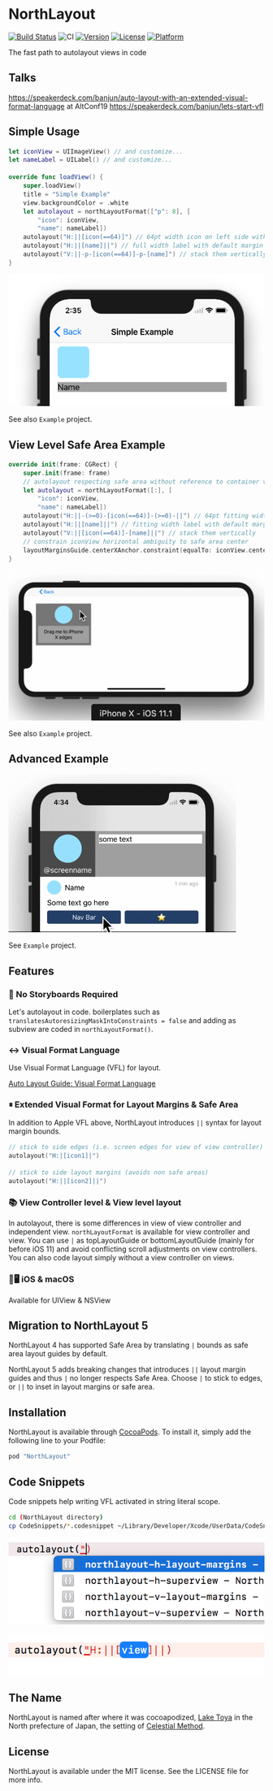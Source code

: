 # NorthLayout

[![Build Status](https://app.bitrise.io/app/099ef6919e27d42e/status.svg?token=Xj3O0yJCDOX-ynxtFTyJGg)](https://app.bitrise.io/app/099ef6919e27d42e)
![CI](https://github.com/banjun/NorthLayout/workflows/CI/badge.svg)
[![Version](https://img.shields.io/cocoapods/v/NorthLayout.svg?style=flat)](http://cocoapods.org/pods/NorthLayout)
[![License](https://img.shields.io/cocoapods/l/NorthLayout.svg?style=flat)](http://cocoapods.org/pods/NorthLayout)
[![Platform](https://img.shields.io/cocoapods/p/NorthLayout.svg?style=flat)](http://cocoapods.org/pods/NorthLayout)

The fast path to autolayout views in code

## Talks

<https://speakerdeck.com/banjun/auto-layout-with-an-extended-visual-format-language> at AltConf19
<https://speakerdeck.com/banjun/lets-start-vfl>

## Simple Usage

```swift
let iconView = UIImageView() // and customize...
let nameLabel = UILabel() // and customize...

override func loadView() {
    super.loadView()
    title = "Simple Example"
    view.backgroundColor = .white
    let autolayout = northLayoutFormat(["p": 8], [
        "icon": iconView,
        "name": nameLabel])
    autolayout("H:||[icon(==64)]") // 64pt width icon on left side with default margin
    autolayout("H:||[name]||") // full width label with default margin
    autolayout("V:||-p-[icon(==64)]-p-[name]") // stack them vertically
}
```

![](misc/ios-example.png)

See also `Example` project.

## View Level Safe Area Example

```swift
override init(frame: CGRect) {
    super.init(frame: frame)
    // autolayout respecting safe area without reference to container view controller
    let autolayout = northLayoutFormat([:], [
        "icon": iconView,
        "name": nameLabel])
    autolayout("H:||-(>=0)-[icon(==64)]-(>=0)-||") // 64pt fitting width icon with default margin
    autolayout("H:||[name]||") // fitting width label with default margin
    autolayout("V:||[icon(==64)]-[name]||") // stack them vertically
    // constrain iconView horizontal ambiguity to safe area center
    layoutMarginsGuide.centerXAnchor.constraint(equalTo: iconView.centerXAnchor).isActive = true
}
```

![](misc/northlayout-viewlevel-safearea-example.gif)

See also `Example` project.

## Advanced Example

![](misc/northlayout-advanced-example.gif)

See `Example` project.

## Features

### 📜 No Storyboards Required

Let's autolayout in code. boilerplates such as `translatesAutoresizingMaskIntoConstraints = false` and adding as subview are coded in `northLayoutFormat()`.

### ↔️ Visual Format Language

Use Visual Format Language (VFL) for layout.

[Auto Layout Guide: Visual Format Language](https://developer.apple.com/library/content/documentation/UserExperience/Conceptual/AutolayoutPG/VisualFormatLanguage.html)

### ⏸ Extended Visual Format for Layout Margins & Safe Area

In addition to Apple VFL above, NorthLayout introduces `||` syntax for layout margin bounds.

```swift
// stick to side edges (i.e. screen edges for view of view controller)
autolayout("H:|[icon1]|")

// stick to side layout margins (avoids non safe areas)
autolayout("H:||[icon2]||")
```

### 📚 View Controller level & View level layout

In autolayout, there is some differences in view of view controller and independent view. `northLayoutFormat` is available for view controller and view.
You can use `|` as topLayoutGuide or bottomLayoutGuide (mainly for before iOS 11) and avoid conflicting scroll adjustments on view controllers.
You can also code layout simply without a view controller on views.

### 📱🖥 iOS & macOS

Available for UIView & NSView

## Migration to NorthLayout 5

NorthLayout 4 has supported Safe Area by translating `|` bounds as safe area layout guides by default.

NorthLayout 5 adds breaking changes that introduces `||` layout margin guides and thus `|` no longer respects Safe Area.
Choose `|` to stick to edges, or `||` to inset in layout margins or safe area.

## Installation

NorthLayout is available through [CocoaPods](http://cocoapods.org). To install
it, simply add the following line to your Podfile:

```ruby
pod "NorthLayout"
```

## Code Snippets

Code snippets help writing VFL activated in string literal scope.

```bash
cd (NorthLayout directory)
cp CodeSnippets/*.codesnippet ~/Library/Developer/Xcode/UserData/CodeSnippets/
```

![](misc/codesnippets-1.png)

![](misc/codesnippets-2.png)

## The Name

NorthLayout is named after where it was cocoapodized, [Lake Toya](http://en.wikipedia.org/wiki/Lake_Tōya) in the North prefecture of Japan, the setting of [Celestial Method](http://en.wikipedia.org/wiki/Celestial_Method).

## License

NorthLayout is available under the MIT license. See the LICENSE file for more info.

